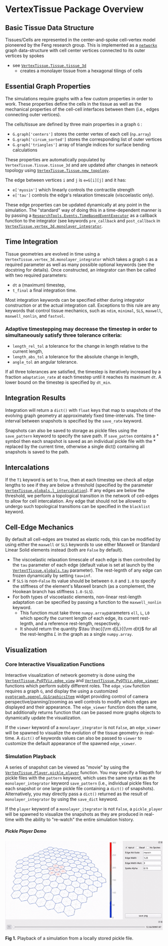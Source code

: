 # VertexTissue Package Overview



## Basic Tissue Data Structure

Tissues/Cells are represented in the center-and-spoke cell-vertex model pioneered by the Feng research group. This is implemented as a [`networkx`](https://networkx.org/) graph data-structure with cell center vertices connected to its outer vertices by spokes 


* see [`VertexTissue.Tissue.tissue_3d`](https://github.com/laurentmackay/3d-vertex/blob/5ea7ba03a379688b1f5251fe17570225db7f5bf3/VertexTissue/Tissue.py#L280)
	* creates a monolayer tissue from a hexagonal tilings of cells

## Essential Graph Properties

The simulations require graphs with a few custom properties in order to work. These properties define the cells in the tissue as well as the mechanical properties of the cell-cell interfaces between them (i.e., edges connecting outer vertices).

 The cells/tissue are defined by three main properties in a graph `G` : 
* `G.graph['centers']` stores the center vertex of each cell (`np.array`)
* `G.graph['circum_sorted']` stores the corresponding list of outer vertices
* `G.graph['triangles']` array of triangle indices for surface bending calculations
 
These properties are automatically populated by `VertexTissue.Tissue.tissue_3d` and are updated after changes in network topology using [`VertexTissue.Tissue.new_topology`](https://github.com/laurentmackay/3d-vertex/blob/5ea7ba03a379688b1f5251fe17570225db7f5bf3/VertexTissue/Tissue.py#L482).
	 
 The edge between vertices `i` and `j` is `e=G[i][j]` and it has:
* `e['myosin']` which linearly controls the contractile strength
* `e['tau']` controls the edge's relaxation timescale (viscoelastic only).

These edge properties can be updated dynamically at any point in the simulation. The "standard" way of doing this in a time-dependent manner is by passing a [`ResearchTools.Events.TimeBasedEventExecutor`](https://github.com/laurentmackay/ResearchTools/blob/b472425cd1ceb7c882550835fe4c0af529a99f27/ResearchTools/Events.py#L15) as a callback function to the integrator (see keywords `pre_callback` and `post_callback`  in [`VertexTissue.vertex_3d.monolayer_integrator`](https://github.com/laurentmackay/3d-vertex/blob/caadc24f65e05603609f4155f6689aca1b9453ab/VertexTissue/vertex_3d.py#L56).
 
 

## Time Integration

Tissue geometries are evolved in time using a `VertexTissue.vertex_3d.monolayer_integrator` which takes a graph `G` as a required parameter as well as many possible optional keywords (see the docstring for details). Once constructed, an integrator can then be called with two required parameters:
* `dt` a (maximum) timestep,
* `t_final` a final integration time.

 Most integration keywords can be specified either during integrator construction or at the actual integration call. Exceptions to this rule are any keywords that control tissue mechanics, such as `ndim`, `minimal`, `SLS`, `maxwell`, `maxwell_nonlin`, and `fastvol`.

### Adaptive timestepping may decrease the timestep in order to simultaneously satisfy three tolerance criteria:
* `length_rel_tol` a tolerance for the change in length relative to the current length,
* `length_abs_tol` a tolerance for the absolute change in length,
* `angle_tol` an angular tolerance.

 If all three tolerances are satisfied, the timestep is iteratively increased by a fraction `adaptation_rate` at each timestep until it reaches its maximum `dt`. A lower bound on the timestep is specified by `dt_min`.



## Integration Results

Integration will return a `dict()` with `float` keys that map to snapshots of the evolving graph geometry at approximately fixed time-intervals. The time-interval between snapshots is specified by the `save_rate` keyword. 

Snapshots can also be saved to storage as pickle files using the `save_pattern` keyword to specify the save path. If `save_patten` contains a \* symbol then each snapshot is saved as an individual pickle file with the \*  replaced by the current time, otherwise a single dict() containing all snapshots is saved to the path.



## Intercalations

If the `T1` keyword is set to `True`, then at each timestep we check all edge lengths to see if they are below a threshold (specified by the parameter [`VertexTissue.globals.l_intercalation`](https://github.com/laurentmackay/3d-vertex/blob/caadc24f65e05603609f4155f6689aca1b9453ab/VertexTissue/globals.py#L93)). If any edges are below the threshold, we perform a topological transition in the network of cell-edges to allow for cell intercalation. Any edge that should not be allowed to undergo such topological transitions can be specified in the `blacklist` keyword.

## Cell-Edge Mechanics

By default all cell-edges are treated as elastic rods, this can be modified by using either the `maxwell` or `SLS` keywords to use either Maxwell or Standard Linear Solid elements instead (both are `False` by default).
* The viscoelastic relaxation timescale of each edge is then controlled by the `tau` parameter of each edge (default value is set at launch by the [`VertextTissue.globals.tau`](https://github.com/laurentmackay/3d-vertex/blob/caadc24f65e05603609f4155f6689aca1b9453ab/VertexTissue/globals.py#L116) parameter). The rest-legnth of any edge can frozen dynamically by setting `tau=inf`.
* If `SLS` is non-`False` its value should be between `0.0` and `1.0` to specify the stiffness of the element's Maxwell branch (as a complement, the Hookean branch has stiffness `1.0-SLS`).
* For both types of viscoelastic elements, non-linear rest-length adaptation can be specified by passing a function to the `maxwell_nonlin` keyword. 
	* This function  must take three `numpy.array`parameters `ell`, `L`, `L0` which specify the current length of each edge, its current rest-legnth, and a reference rest-length, respectively.
	*  It should return the quantity $`\tau \frac{{\rm d}L}{{\rm d}t}`$ for all the rest-lengths $`L`$ in the graph as a single `numpy.array`.

## Visualization

### Core Interactive Visualization Functions

Interactive visualization of network geometry is done using the [`VertextTissue.PyQTViz.edge_view`](https://github.com/laurentmackay/3d-vertex/blob/caadc24f65e05603609f4155f6689aca1b9453ab/VertexTissue/PyQtViz.py#L285) and [`VertextTissue.PyQTViz.edge_viewer`](https://github.com/laurentmackay/3d-vertex/blob/caadc24f65e05603609f4155f6689aca1b9453ab/VertexTissue/PyQtViz.py#L21) functions which perform subtly different roles. The `edge_view` function requires a graph `G`, and display the using a customized [`pyqtgraph.opengl.GLGraphicsItem`](https://github.com/pyqtgraph/pyqtgraph/blob/20bc47ecabe659ffe83e3cc88c560091882473aa/pyqtgraph/opengl/GLGraphicsItem.py#L28) widget providing control of camera perspective/panning/zooming as well controls to modify which edges are displayed and their appearance. The `edge_viewer` function does the same, but additionally returns function that can be passed more graphs objects to dynamically update the visualization. 

If the `viewer` keyword of a `monolayer_itegrator` is not `False`, an `edge_viewer` will be spawned to visualize the evolution of the tissue geometry in real-time. A `dict()` of keywords values can also be passed to `viewer` to customize the default appearance of the spawned `edge_viewer`.

### Simulation Playback 

A series of snapshot can be viewed as "movie" by using the [`VertexTissue.Player.pickle_player`](https://github.com/laurentmackay/3d-vertex/blob/caadc24f65e05603609f4155f6689aca1b9453ab/VertexTissue/Player.py#L72) function. You may specify a filepath for pickle files with the `pattern` keyword, which uses the same syntax as the `monolayer_integrator` keyword `save_pattern` (i.e., individual pickle files for each snapshot or one large pickle file containing a `dict()` of snapshots). Alternatively, you may directly pass a `dict()` returned as the result of `monolayer_integrator` by using the `save_dict` keyword.

If the `player` keyword of a `monolayer_itegrator` is not `False`, a `pickle_player` will be spawned to visualize the snapshots as they are produced in real-time with the ability to "re-watch" the entire simulation history. 

##### Pickle Player Demo

![pickle_player preview][player_preview]

__Fig 1.__ Playback of a simulation from a locally stored pickle file.

[player_preview]: ./SG_simulation_optimized.gif "Invagination of a Model Salivary Gland"
